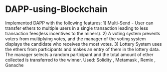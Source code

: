 # DAPP-using-Blockchain
Implemented DAPP with the following features: 1) Multi-Send - User can transfer ethers to multiple users in a single transaction leading to less transaction fees(less incentives to the miners). 2) A voting system prevents voters from multiplying votes, and the manager of the voting system displays the candidate who receives the most votes. 3) Lottery System uses the ethers from participants and makes an entry of them in the lottery data. The manager selects a random participant and the total amount of ether collected is transferred to the winner. Used: Solidity , Metamask , Remix , Ganache
